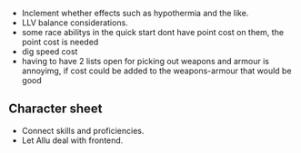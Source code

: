 - Inclement whether effects such as hypothermia and the like.
- LLV balance considerations.
- some race abilitys in the quick start dont have point cost on them, the point cost is needed
- dig speed cost
- having to have 2 lists open for picking out weapons and armour is annoyimg, if cost could be added to the weapons-armour that would be good


## Character sheet
- Connect skills and proficiencies.
- Let Allu deal with frontend.
